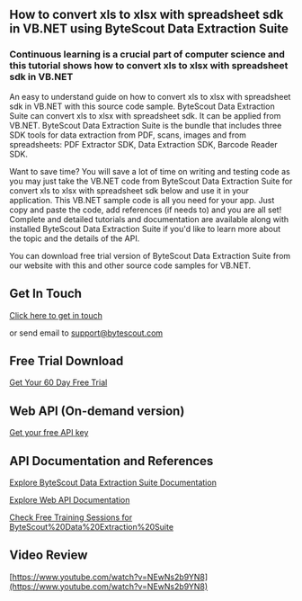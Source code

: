 ## How to convert xls to xlsx with spreadsheet sdk in VB.NET using ByteScout Data Extraction Suite

### Continuous learning is a crucial part of computer science and this tutorial shows how to convert xls to xlsx with spreadsheet sdk in VB.NET

An easy to understand guide on how to convert xls to xlsx with spreadsheet sdk in VB.NET with this source code sample. ByteScout Data Extraction Suite can convert xls to xlsx with spreadsheet sdk. It can be applied from VB.NET. ByteScout Data Extraction Suite is the bundle that includes three SDK tools for data extraction from PDF, scans, images and from spreadsheets: PDF Extractor SDK, Data Extraction SDK, Barcode Reader SDK.

Want to save time? You will save a lot of time on writing and testing code as you may just take the VB.NET code from ByteScout Data Extraction Suite for convert xls to xlsx with spreadsheet sdk below and use it in your application. This VB.NET sample code is all you need for your app. Just copy and paste the code, add references (if needs to) and you are all set! Complete and detailed tutorials and documentation are available along with installed ByteScout Data Extraction Suite if you'd like to learn more about the topic and the details of the API.

You can download free trial version of ByteScout Data Extraction Suite from our website with this and other source code samples for VB.NET.

## Get In Touch

[Click here to get in touch](https://bytescout.zendesk.com/hc/en-us/requests/new?subject=ByteScout%20Data%20Extraction%20Suite%20Question)

or send email to [support@bytescout.com](mailto:support@bytescout.com?subject=ByteScout%20Data%20Extraction%20Suite%20Question) 

## Free Trial Download

[Get Your 60 Day Free Trial](https://bytescout.com/download/web-installer?utm_source=github-readme)

## Web API (On-demand version)

[Get your free API key](https://pdf.co/documentation/api?utm_source=github-readme)

## API Documentation and References

[Explore ByteScout Data Extraction Suite Documentation](https://bytescout.com/documentation/index.html?utm_source=github-readme)

[Explore Web API Documentation](https://pdf.co/documentation/api?utm_source=github-readme)

[Check Free Training Sessions for ByteScout%20Data%20Extraction%20Suite](https://academy.bytescout.com/)

## Video Review

[https://www.youtube.com/watch?v=NEwNs2b9YN8](https://www.youtube.com/watch?v=NEwNs2b9YN8)